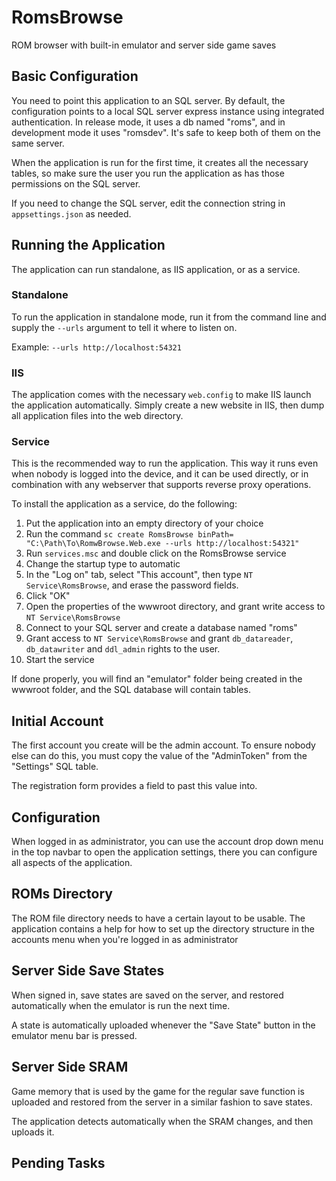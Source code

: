 # RomsBrowse

ROM browser with built-in emulator and server side game saves

## Basic Configuration

You need to point this application to an SQL server.
By default, the configuration points to a local SQL server express instance using integrated authentication.
In release mode, it uses a db named "roms", and in development mode it uses "romsdev".
It's safe to keep both of them on the same server.

When the application is run for the first time, it creates all the necessary tables,
so make sure the user you run the application as has those permissions on the SQL server.

If you need to change the SQL server, edit the connection string in `appsettings.json` as needed.

## Running the Application

The application can run standalone, as IIS application, or as a service.

### Standalone

To run the application in standalone mode,
run it from the command line and supply the `--urls` argument to tell it where to listen on.

Example: `--urls http://localhost:54321`

### IIS

The application comes with the necessary `web.config` to make IIS launch the application automatically.
Simply create a new website in IIS, then dump all application files into the web directory.

### Service

This is the recommended way to run the application.
This way it runs even when nobody is logged into the device,
and it can be used directly, or in combination with any webserver that supports reverse proxy operations.

To install the application as a service, do the following:

1. Put the application into an empty directory of your choice
2. Run the command `sc create RomsBrowse binPath= "C:\Path\To\RomwBrowse.Web.exe --urls http://localhost:54321"`
3. Run `services.msc` and double click on the RomsBrowse service
4. Change the startup type to automatic
5. In the "Log on" tab, select "This account", then type `NT Service\RomsBrowse`, and erase the password fields.
6. Click "OK"
7. Open the properties of the wwwroot directory, and grant write access to `NT Service\RomsBrowse`
8. Connect to your SQL server and create a database named "roms"
9. Grant access to `NT Service\RomsBrowse` and grant `db_datareader`, `db_datawriter` and `ddl_admin` rights to the user.
10. Start the service

If done properly, you will find an "emulator" folder being created in the wwwroot folder,
and the SQL database will contain tables.

## Initial Account

The first account you create will be the admin account.
To ensure nobody else can do this, you must copy the value of the "AdminToken"
from the "Settings" SQL table.

The registration form provides a field to past this value into.

## Configuration

When logged in as administrator,
you can use the account drop down menu in the top navbar to open the application settings,
there you can configure all aspects of the application.

## ROMs Directory

The ROM file directory needs to have a certain layout to be usable.
The application contains a help for how to set up the directory structure in the accounts menu
when you're logged in as administrator

## Server Side Save States

When signed in, save states are saved on the server,
and restored automatically when the emulator is run the next time.

A state is automatically uploaded whenever
the "Save State" button in the emulator menu bar is pressed.

## Server Side SRAM

Game memory that is used by the game for the regular save function
is uploaded and restored from the server in a similar fashion to save states.

The application detects automatically when the SRAM changes,
and then uploads it.

## Pending Tasks

